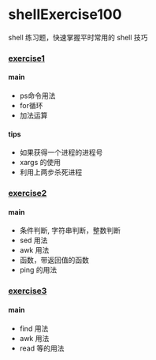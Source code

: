 # shellExercise100
shell 练习题，快速掌握平时常用的 shell 技巧

### [exercise1](https://github.com/immotal/shellExercise100/tree/master/exercise1)
#### main
- ps命令用法
- for循环
- 加法运算
#### tips
- 如果获得一个进程的进程号
- xargs 的使用
- 利用上两步杀死进程

### [exercise2](https://github.com/immotal/shellExercise100/tree/master/exercise2)
#### main
- 条件判断, 字符串判断，整数判断
- sed 用法
- awk 用法
- 函数，带返回值的函数
- ping 的用法

### [exercise3](https://github.com/immotal/shellExercise100/tree/master/exercise3)
#### main
- find 用法
- awk 用法
- read 等的用法
